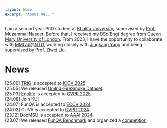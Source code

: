 ```yaml
---
layout: home
excerpt: "About Me..."
---
```


I am a second year PhD student at [Khalifa University](https://www.ku.ac.ae/), supervised by [Prof. Muzammal Naseer](https://muzammal-naseer.com/). Before that, I received my BSc(Eng) degree from [Queen Mary University of London](https://www.qmul.ac.uk/). From 2023, I have the opportunity to collaborate with [MMLab@NTU](https://www.mmlab-ntu.com/index.html), working closely with [Jingkang Yang](https://jingkang50.github.io/) and being supervised by [Prof. Ziwei Liu](https://liuziwei7.github.io/).

News
======
[25.06] [TRIG](https://arxiv.org/abs/2507.22100) is accepted to [ICCV 2025](https://iccv.thecvf.com/).  
[25.05] We released [UniInd-FireSmoke Dataset](https://ieee-dataport.org/documents/uniind-firesmoke-unified-industrial-fire-smoke-dataset).  
[25.03] [Egolife](https://egolife-ai.github.io/) is accepted to [CVPR 2025](https://cvpr.thecvf.com/Conferences/2025).  
[24.08] Join KU!  
[24.07] FunQA is accepted to [ECCV 2024](https://eccv.ecva.net/).  
[24.02] CUVA is accepted to [CVPR 2024](https://cvpr.thecvf.com/Conferences/2024).  
[23.12] DocMSU is accepted to [AAAI 2024](https://aaai.org/aaai-conference/).  
[23.07] We released [FunQA Benchmark](https://funqa-benchmark.github.io/) and organized a [competition](https://iacc.pazhoulab-huangpu.com/contestdetail?id=64af50154a0ed647faca623a&award=1,000,000).



  
